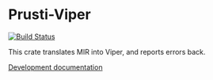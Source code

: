 Prusti-Viper
============

[![Build Status][build_badge]][build_status]

This crate translates MIR into Viper, and reports errors back.

[Development documentation][documentation]

[build_badge]: https://travis-ci.org/viperproject/prusti-viper.svg
[build_status]: https://travis-ci.org/viperproject/prusti-viper
[documentation]: https://viperproject.github.io/prusti-viper/

